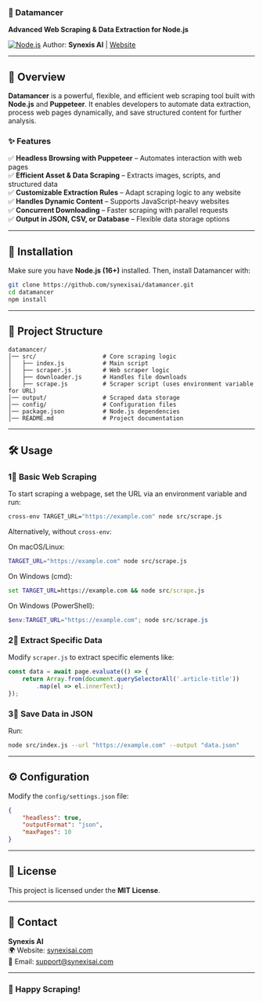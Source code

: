 ### **📝 Datamancer**
**Advanced Web Scraping & Data Extraction for Node.js**

[![Node.js](https://img.shields.io/badge/Node.js-v16%2B-green)](https://nodejs.org/)
Author: **Synexis AI** | [Website](https://synexisai.com)

---

## **📌 Overview**
**Datamancer** is a powerful, flexible, and efficient web scraping tool built with **Node.js** and **Puppeteer**. It enables developers to automate data extraction, process web pages dynamically, and save structured content for further analysis.

### **✨ Features**
✅ **Headless Browsing with Puppeteer** – Automates interaction with web pages  
✅ **Efficient Asset & Data Scraping** – Extracts images, scripts, and structured data  
✅ **Customizable Extraction Rules** – Adapt scraping logic to any website  
✅ **Handles Dynamic Content** – Supports JavaScript-heavy websites  
✅ **Concurrent Downloading** – Faster scraping with parallel requests  
✅ **Output in JSON, CSV, or Database** – Flexible data storage options  

---

## **🚀 Installation**
Make sure you have **Node.js (16+)** installed. Then, install Datamancer with:  

```sh
git clone https://github.com/synexisai/datamancer.git
cd datamancer
npm install
```

---

## **📂 Project Structure**
```
datamancer/
│── src/                   # Core scraping logic
│   ├── index.js           # Main script
│   ├── scraper.js         # Web scraper logic
│   ├── downloader.js      # Handles file downloads
│   ├── scrape.js          # Scraper script (uses environment variable for URL)
│── output/                # Scraped data storage
│── config/                # Configuration files
│── package.json           # Node.js dependencies
│── README.md              # Project documentation
```

---

## **🛠️ Usage**
### **1⃣ Basic Web Scraping**
To start scraping a webpage, set the URL via an environment variable and run:

```sh
cross-env TARGET_URL="https://example.com" node src/scrape.js
```

Alternatively, without `cross-env`:

On macOS/Linux:
```sh
TARGET_URL="https://example.com" node src/scrape.js
```

On Windows (cmd):
```cmd
set TARGET_URL=https://example.com && node src/scrape.js
```

On Windows (PowerShell):
```powershell
$env:TARGET_URL="https://example.com"; node src/scrape.js
```

### **2⃣ Extract Specific Data**
Modify `scraper.js` to extract specific elements like:
```js
const data = await page.evaluate(() => {
    return Array.from(document.querySelectorAll('.article-title'))
        .map(el => el.innerText);
});
```

### **3⃣ Save Data in JSON**
Run:
```sh
node src/index.js --url "https://example.com" --output "data.json"
```

---

## **⚙️ Configuration**
Modify the `config/settings.json` file:
```json
{
    "headless": true,
    "outputFormat": "json",
    "maxPages": 10
}
```

---

## **📝 License**
This project is licensed under the **MIT License**.

---

## **📧 Contact**
**Synexis AI**  
🌍 Website: [synexisai.com](https://synexisai.com)  
📧 Email: support@synexisai.com  

---

### **🚀 Happy Scraping!**

